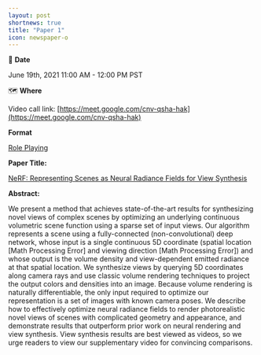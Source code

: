 ```yaml
---
layout: post
shortnews: true
title: "Paper 1"
icon: newspaper-o
---
```

📅 **Date**  <br />

June 19th, 2021 11:00 AM - 12:00 PM PST  <br />

🗺️ **Where**  <br />

Video call link: [https://meet.google.com/cnv-qsha-hak](https://meet.google.com/cnv-qsha-hak) <br />

**Format** <br />

[Role Playing](https://www.notion.so/Role-Playing-60cb08d4aa1f4b25bf131963a15a51f0) <br />

**Paper Title:** <br />

[NeRF: Representing Scenes as Neural Radiance Fields for View Synthesis](https://arxiv.org/abs/2003.08934) <br />

**Abstract:** <br />

We present a method that achieves state-of-the-art results for synthesizing novel views of complex scenes by optimizing an underlying continuous volumetric scene function using a sparse set of input views. Our algorithm represents a scene using a fully-connected (non-convolutional) deep network, whose input is a single continuous 5D coordinate (spatial location [Math Processing Error] and viewing direction [Math Processing Error]) and whose output is the volume density and view-dependent emitted radiance at that spatial location. We synthesize views by querying 5D coordinates along camera rays and use classic volume rendering techniques to project the output colors and densities into an image. Because volume rendering is naturally differentiable, the only input required to optimize our representation is a set of images with known camera poses. We describe how to effectively optimize neural radiance fields to render photorealistic novel views of scenes with complicated geometry and appearance, and demonstrate results that outperform prior work on neural rendering and view synthesis. View synthesis results are best viewed as videos, so we urge readers to view our supplementary video for convincing comparisons.
